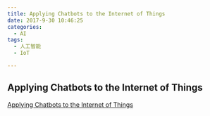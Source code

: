```yaml
---
title: Applying Chatbots to the Internet of Things
date: 2017-9-30 10:46:25
categories:
  - AI
tags:
  - 人工智能
  - IoT

---
```


## Applying Chatbots to the Internet of Things

[Applying Chatbots to the Internet of Things](/files/applying-chatbots-into-iot.pdf)
